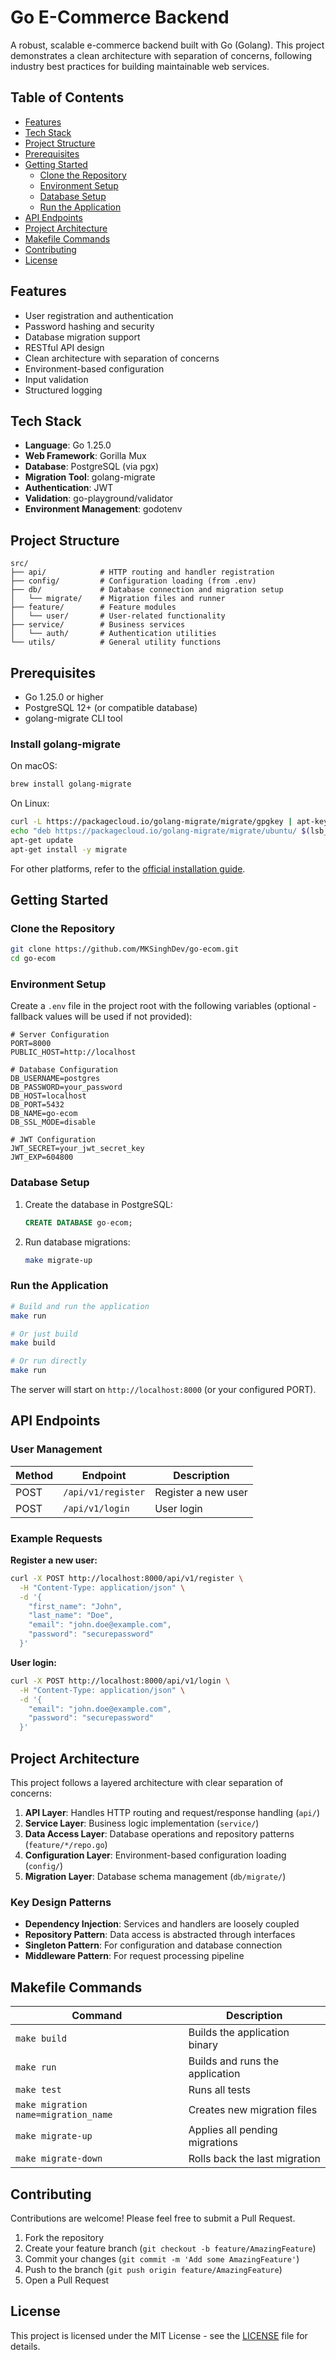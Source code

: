 # Go E-Commerce Backend

A robust, scalable e-commerce backend built with Go (Golang). This project demonstrates a clean architecture with separation of concerns, following industry best practices for building maintainable web services.

## Table of Contents

- [Features](#features)
- [Tech Stack](#tech-stack)
- [Project Structure](#project-structure)
- [Prerequisites](#prerequisites)
- [Getting Started](#getting-started)
  - [Clone the Repository](#clone-the-repository)
  - [Environment Setup](#environment-setup)
  - [Database Setup](#database-setup)
  - [Run the Application](#run-the-application)
- [API Endpoints](#api-endpoints)
- [Project Architecture](#project-architecture)
- [Makefile Commands](#makefile-commands)
- [Contributing](#contributing)
- [License](#license)

## Features

- User registration and authentication
- Password hashing and security
- Database migration support
- RESTful API design
- Clean architecture with separation of concerns
- Environment-based configuration
- Input validation
- Structured logging

## Tech Stack

- **Language**: Go 1.25.0
- **Web Framework**: Gorilla Mux
- **Database**: PostgreSQL (via pgx)
- **Migration Tool**: golang-migrate
- **Authentication**: JWT
- **Validation**: go-playground/validator
- **Environment Management**: godotenv

## Project Structure

```
src/
├── api/            # HTTP routing and handler registration
├── config/         # Configuration loading (from .env)
├── db/             # Database connection and migration setup
│   └── migrate/    # Migration files and runner
├── feature/        # Feature modules
│   └── user/       # User-related functionality
├── service/        # Business services
│   └── auth/       # Authentication utilities
└── utils/          # General utility functions
```

## Prerequisites

- Go 1.25.0 or higher
- PostgreSQL 12+ (or compatible database)
- golang-migrate CLI tool

### Install golang-migrate

On macOS:
```bash
brew install golang-migrate
```

On Linux:
```bash
curl -L https://packagecloud.io/golang-migrate/migrate/gpgkey | apt-key add -
echo "deb https://packagecloud.io/golang-migrate/migrate/ubuntu/ $(lsb_release -sc) main" > /etc/apt/sources.list.d/migrate.list
apt-get update
apt-get install -y migrate
```

For other platforms, refer to the [official installation guide](https://github.com/golang-migrate/migrate/blob/master/cmd/migrate/README.md).

## Getting Started

### Clone the Repository

```bash
git clone https://github.com/MKSinghDev/go-ecom.git
cd go-ecom
```

### Environment Setup

Create a `.env` file in the project root with the following variables (optional - fallback values will be used if not provided):

```env
# Server Configuration
PORT=8000
PUBLIC_HOST=http://localhost

# Database Configuration
DB_USERNAME=postgres
DB_PASSWORD=your_password
DB_HOST=localhost
DB_PORT=5432
DB_NAME=go-ecom
DB_SSL_MODE=disable

# JWT Configuration
JWT_SECRET=your_jwt_secret_key
JWT_EXP=604800
```

### Database Setup

1. Create the database in PostgreSQL:
   ```sql
   CREATE DATABASE go-ecom;
   ```

2. Run database migrations:
   ```bash
   make migrate-up
   ```

### Run the Application

```bash
# Build and run the application
make run

# Or just build
make build

# Or run directly
make run
```

The server will start on `http://localhost:8000` (or your configured PORT).

## API Endpoints

### User Management

| Method | Endpoint               | Description           |
|--------|------------------------|-----------------------|
| POST   | `/api/v1/register`     | Register a new user   |
| POST   | `/api/v1/login`        | User login            |

### Example Requests

**Register a new user:**
```bash
curl -X POST http://localhost:8000/api/v1/register \
  -H "Content-Type: application/json" \
  -d '{
    "first_name": "John",
    "last_name": "Doe",
    "email": "john.doe@example.com",
    "password": "securepassword"
  }'
```

**User login:**
```bash
curl -X POST http://localhost:8000/api/v1/login \
  -H "Content-Type: application/json" \
  -d '{
    "email": "john.doe@example.com",
    "password": "securepassword"
  }'
```

## Project Architecture

This project follows a layered architecture with clear separation of concerns:

1. **API Layer**: Handles HTTP routing and request/response handling (`api/`)
2. **Service Layer**: Business logic implementation (`service/`)
3. **Data Access Layer**: Database operations and repository patterns (`feature/*/repo.go`)
4. **Configuration Layer**: Environment-based configuration loading (`config/`)
5. **Migration Layer**: Database schema management (`db/migrate/`)

### Key Design Patterns

- **Dependency Injection**: Services and handlers are loosely coupled
- **Repository Pattern**: Data access is abstracted through interfaces
- **Singleton Pattern**: For configuration and database connection
- **Middleware Pattern**: For request processing pipeline

## Makefile Commands

| Command         | Description                          |
|----------------|--------------------------------------|
| `make build`    | Builds the application binary        |
| `make run`      | Builds and runs the application      |
| `make test`     | Runs all tests                       |
| `make migration name=migration_name` | Creates new migration files |
| `make migrate-up` | Applies all pending migrations     |
| `make migrate-down` | Rolls back the last migration    |

## Contributing

Contributions are welcome! Please feel free to submit a Pull Request.

1. Fork the repository
2. Create your feature branch (`git checkout -b feature/AmazingFeature`)
3. Commit your changes (`git commit -m 'Add some AmazingFeature'`)
4. Push to the branch (`git push origin feature/AmazingFeature`)
5. Open a Pull Request

## License

This project is licensed under the MIT License - see the [LICENSE](LICENSE) file for details.